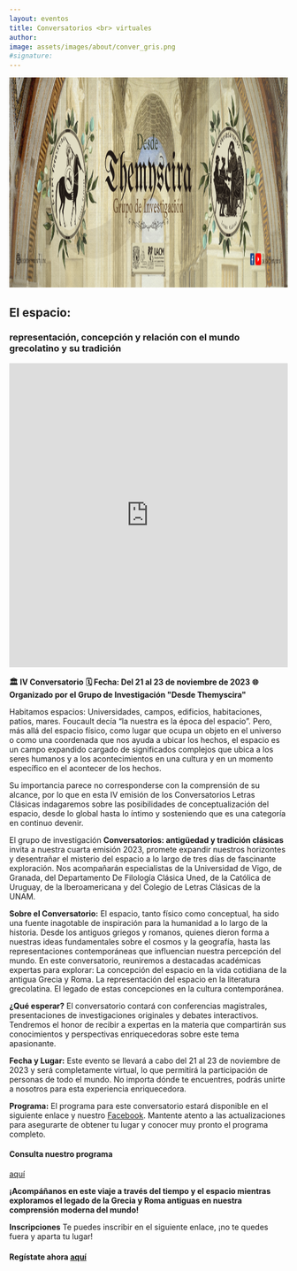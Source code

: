 ```yaml
---
layout: eventos
title: Conversatorios <br> virtuales
author:
image: assets/images/about/conver_gris.png
#signature:
---
```


<img src="assets/images/testimonial/ivform.png" alt="El espacio: representación, concepción y relación con el mundo grecolatino y su tradición" height="380"/>

## El espacio:
### representación, concepción y relación con el mundo grecolatino y su tradición

<iframe width="100%" height="550"
    src="https://www.youtube.com/embed/K7LxxbHshR8" frameborder="0" allowfullscreen="true">
</iframe>

**🏛️ IV Conversatorio**
**🗓️ Fecha: Del 21 al 23 de noviembre de 2023**
**🌐 Organizado por el Grupo de Investigación "Desde Themyscira"**

Habitamos espacios: Universidades, campos, edificios, habitaciones, patios, mares. Foucault decía “la nuestra es la época del espacio”. Pero, más allá del espacio físico, como lugar que ocupa un objeto en el universo o como una coordenada que nos ayuda a ubicar los hechos, el espacio es un campo expandido cargado de significados complejos que ubica a los seres humanos y a los acontecimientos en una cultura y en un momento específico en el acontecer de los hechos.

Su importancia parece no corresponderse con la comprensión de su alcance, por lo que en esta IV emisión de los Conversatorios Letras Clásicas indagaremos sobre las posibilidades de conceptualización del espacio, desde lo global hasta lo íntimo y sosteniendo que es una categoría en continuo devenir.

El grupo de investigación **Conversatorios: antigüedad y tradición clásicas** invita a nuestra cuarta emisión 2023, promete expandir nuestros horizontes y desentrañar el misterio del espacio a lo largo de tres días de fascinante exploración. Nos acompañarán especialistas de la Universidad de Vigo, de Granada, del Departamento De Filología Clásica Uned, de la Católica de Uruguay, de la Iberoamericana y del Colegio de Letras Clásicas de la UNAM.

**Sobre el Conversatorio:**
El espacio, tanto físico como conceptual, ha sido una fuente inagotable de inspiración para la humanidad a lo largo de la historia. Desde los antiguos griegos y romanos, quienes dieron forma a nuestras ideas fundamentales sobre el cosmos y la geografía, hasta las representaciones contemporáneas que influencian nuestra percepción del mundo. En este conversatorio, reuniremos a destacadas académicas expertas para explorar:
La concepción del espacio en la vida cotidiana de la antigua Grecia y Roma.
La representación del espacio en la literatura grecolatina.
El legado de estas concepciones en la cultura contemporánea.

**¿Qué esperar?**
El conversatorio contará con conferencias magistrales, presentaciones de investigaciones originales y debates interactivos. Tendremos el honor de recibir a expertas en la materia que compartirán sus conocimientos y perspectivas enriquecedoras sobre este tema apasionante.

**Fecha y Lugar:**
Este evento se llevará a cabo del 21 al 23 de noviembre de 2023 y será completamente virtual, lo que permitirá la participación de personas de todo el mundo. No importa dónde te encuentres, podrás unirte a nosotros para esta experiencia enriquecedora.

**Programa:**
El programa para este conversatorio estará disponible en el siguiente enlace y nuestro [Facebook](). Mantente atento a las actualizaciones para asegurarte de obtener tu lugar y conocer muy pronto el programa completo.

#### Consulta nuestro programa 
<a href="/desdethemyscira.github.io/assets/images/testimonial/IVConver23-programa.pdf" target="_blank">aquí</a>

**¡Acompáñanos en este viaje a través del tiempo y el espacio mientras exploramos el legado de la Grecia y Roma antiguas en nuestra comprensión moderna del mundo!**

**Inscripciones**
Te puedes inscribir en el siguiente enlace, ¡no te quedes fuera y aparta tu lugar!
#### Regístate ahora [aquí](https://forms.gle/6Bo6YUd5jRKY1YXD6)



